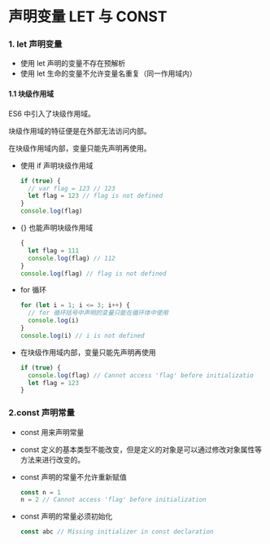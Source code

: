 # 声明变量 LET 与 CONST 

### 1. let 声明变量

- 使用 let 声明的变量不存在预解析
- 使用 let 生命的变量不允许变量名重复（同一作用域内）

#### 1.1 块级作用域

ES6 中引入了块级作用域。

块级作用域的特征便是在外部无法访问内部。

在块级作用域内部，变量只能先声明再使用。

- 使用 if 声明块级作用域

  ```javascript
  if (true) {
  	// var flag = 123 // 123
  	let flag = 123 // flag is not defined
  }
  console.log(flag)
  ```

- {} 也能声明块级作用域

  ```javascript
  {
  	let flag = 111
  	console.log(flag) // 112
  }
  console.log(flag) // flag is not defined
  ```

- for 循环

  ```javascript
  for (let i = 1; i <= 3; i++) {
  	// for 循环括号中声明的变量只能在循环体中使用
  	console.log(i)
  }
  console.log(i) // i is not defined
  ```

- 在块级作用域内部，变量只能先声明再使用

  ```javascript
  if (true) {
  	console.log(flag) // Cannot access 'flag' before initializatio
  	let flag = 123
  }
  ```

### 2.const 声明常量
- const 用来声明常量

- const 定义的基本类型不能改变，但是定义的对象是可以通过修改对象属性等方法来进行改变的。

- const 声明的常量不允许重新赋值

  ```javascript
  const n = 1
  n = 2 // Cannot access 'flag' before initialization
  ```

- const 声明的常量必须初始化

  ```javascript
  const abc // Missing initializer in const declaration
  ```

  



